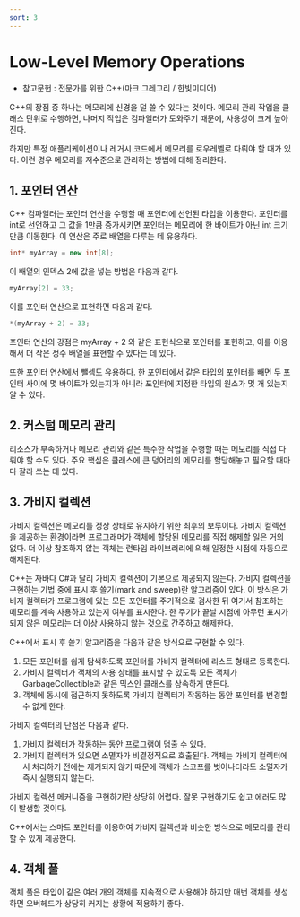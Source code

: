 ```yaml
---
sort: 3
---
```


# Low-Level Memory Operations

* 참고문헌 : 전문가를 위한 C++(마크 그레고리 / 한빛미디어)

C++의 장점 중 하나는 메모리에 신경을 덜 쓸 수 있다는 것이다. 메모리 관리 작업을 클래스 단위로 수행하면, 나머지 작업은 컴파일러가 도와주기 때문에, 사용성이 크게 높아진다.

하지만 특정 애플리케이션이나 레거시 코드에서 메모리를 로우레벨로 다뤄야 할 때가 있다. 이런 경우 메모리를 저수준으로 관리하는 방법에 대해 정리한다.

## 1. 포인터 연산

C++ 컴파일러는 포인터 연산을 수행할 때 포인터에 선언된 타입을 이용한다. 포인터를 int로 선언하고 그 값을 1만큼 증가시키면 포인터는 메모리에 한 바이트가 아닌 int 크기만큼 이동한다. 이 연산은 주로 배열을 다루는 데 유용하다.

```cpp
int* myArray = new int[8];
```

이 배열의 인덱스 2에 값을 넣는 방법은 다음과 같다.

```cpp
myArray[2] = 33;
```

이를 포인터 연산으로 표현하면 다음과 같다.

```cpp
*(myArray + 2) = 33;
```

포인터 연산의 강점은 myArray + 2 와 같은 표현식으로 포인터를 표현하고, 이를 이용해서 더 작은 정수 배열을 표현할 수 있다는 데 있다.

또한 포인터 연산에서 뺄셈도 유용하다. 한 포인터에서 같은 타입의 포인터를 빼면 두 포인터 사이에 몇 바이트가 있는지가 아니라 포인터에 지정한 타입의 원소가 몇 개 있는지 알 수 있다.

## 2. 커스텀 메모리 관리
리소스가 부족하거나 메모리 관리와 같은 특수한 작업을 수행할 때는 메모리를 직접 다뤄야 할 수도 있다. 주요 핵심은 클래스에 큰 덩어리의 메모리를 할당해놓고 필요할 때마다 잘라 쓰는 데 있다.

## 3. 가비지 컬렉션
가비지 컬렉션은 메모리를 정상 상태로 유지하기 위한 최후의 보루이다. 가비지 컬렉션을 제공하는 환경이라면 프로그래머가 객체에 할당된 메모리를 직접 해제할 일은 거의 없다. 더 이상 참조하지 않는 객체는 런타임 라이브러리에 의해 일정한 시점에 자동으로 해제된다.

C++는 자바다 C#과 달리 가비지 컬렉션이 기본으로 제공되지 않는다. 가비지 컬렉션을 구현하는 기법 중에 표시 후 쓸기(mark and sweep)란 알고리즘이 있다. 이 방식은 가비지 컬렉터가 프로그램에 있는 모든 포인터를 주기적으로 검사한 뒤 여기서 참조하는 메모리를 계속 사용하고 있는지 여부를 표시한다. 한 주기가 끝날 시점에 아무런 표시가 되지 않은 메모리는 더 이상 사용하지 않는 것으로 간주하고 해제한다.

C++에서 표시 후 쓸기 알고리즘을 다음과 같은 방식으로 구현할 수 있다.

1. 모든 포인터를 쉽게 탐색하도록 포인터를 가비지 컬렉터에 리스트 형태로 등록한다.
2. 가비지 컬렉터가 객체의 사용 상태를 표시할 수 있도록 모든 객체가 GarbageCollectible과 같은 믹스인 클래스를 상속하게 만든다.
3. 객체에 동시에 접근하지 못하도록 가비지 컬렉터가 작동하는 동안 포인터를 변경할 수 없게 한다.

가비지 컬렉터의 단점은 다음과 같다.

1. 가비지 컬렉터가 작동하는 동안 프로그램이 멈출 수 있다.
2. 가비지 컬렉터가 있으면 소멸자가 비결정적으로 호출된다. 객체는 가비지 컬렉터에서 처리하기 전에는 제거되지 않기 때문에 객체가 스코프를 벗어나더라도 소멸자가 즉시 실행되지 않는다.

가비지 컬렉션 메커니즘을 구현하기란 상당히 어렵다. 잘못 구현하기도 쉽고 에러도 많이 발생할 것이다.

C++에서는 스마트 포인터를 이용하여 가비지 컬렉션과 비슷한 방식으로 메모리를 관리할 수 있게 제공한다.

## 4. 객체 풀
객체 풀은 타입이 같은 여러 개의 객체를 지속적으로 사용해야 하지만 매번 객체를 생성하면 오버헤드가 상당히 커지는 상황에 적용하기 좋다.